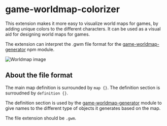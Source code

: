 # game-worldmap-colorizer

This extension makes it more easy to visualize world maps for games, by adding unique colors to the different characters.
It can be used as a visual aid for designing world maps for games.

The extension can interpret the .gwm file format for the [game-worldmap-generator](https://github.com/gsanta/game-worldmap-generator) npm module.

![Worldmap image](https://github.com/gsanta/game-worldmap-generator/raw/master/vscode_plugin/img/worldmap.png)

## About the file format

The main map definition is surrounded by `map {}`.
The definition section is surroudned by `definition {}`.

The definition section is used by the [game-worldmap-generator](https://github.com/gsanta/game-worldmap-generator) module to give names
to the different type of objects it generates based on the map.

The file extension should be `.gwm`.